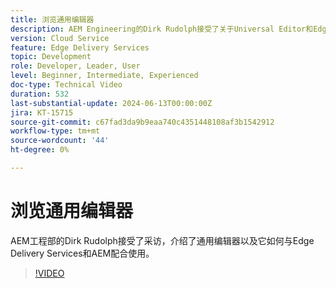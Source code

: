 ```yaml
---
title: 浏览通用编辑器
description: AEM Engineering的Dirk Rudolph接受了关于Universal Editor和Edge Delivery Services的采访。
version: Cloud Service
feature: Edge Delivery Services
topic: Development
role: Developer, Leader, User
level: Beginner, Intermediate, Experienced
doc-type: Technical Video
duration: 532
last-substantial-update: 2024-06-13T00:00:00Z
jira: KT-15715
source-git-commit: c67fad3da9b9eaa740c4351448108af3b1542912
workflow-type: tm+mt
source-wordcount: '44'
ht-degree: 0%

---
```



# 浏览通用编辑器

AEM工程部的Dirk Rudolph接受了采访，介绍了通用编辑器以及它如何与Edge Delivery Services和AEM配合使用。

>[!VIDEO](https://video.tv.adobe.com/v/3429656/?learn=on)
